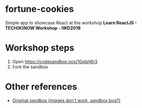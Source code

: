 # fortune-cookies
Simple app to showcase React at the workshop **Learn ReactJS - TECH(K)NOW Workshop - IWD2018**

# Workshop steps
1. Open https://codesandbox.io/s/10olplj6r3
2. Fork the sandbox

# Other references
* [Original sandbox (images don't work, sandbox bug?)](https://codesandbox.io/s/github/carlosbaraza/fortune-cookies)
